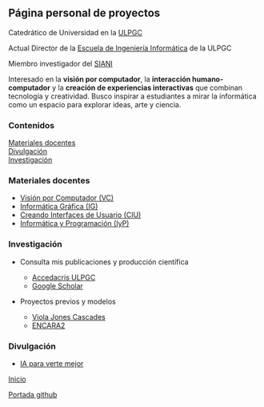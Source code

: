 ## Página personal de proyectos

Catedrático de Universidad en la [ULPGC](https://www.ulpgc.es)

Actual Director de la [Escuela de Ingeniería Informática](https://www.eii.ulpgc.es/es) de la ULPGC

Miembro investigador del [SIANI](https://siani.ulpgc.es)

Interesado en la **visión por computador**, la **interacción humano-computador** y la **creación de experiencias interactivas** que combinan tecnología y creatividad. Busco inspirar a estudiantes a mirar la informática como un espacio para explorar ideas, arte y ciencia.

### Contenidos
[Materiales docentes](#materiales-docentes)  
[Divulgación](#divulgación)  
[Investigación](#investigación)  


### Materiales docentes

- [Visión por Computador (VC)](VC/README.md)
- [Informática Gráfica (IG)](IG/README.md)
- [Creando Interfaces de Usuario (CIU)](CIU/README.md)
- [Informática y Programación (IyP)](https://www.youtube.com/user/IyPULPGC)


### Investigación

- Consulta mis publicaciones y producción científica
    - [Accedacris ULPGC](https://accedacris.ulpgc.es/cris/rp/rp00493)
    - [Google Scholar](https://scholar.google.com/citations?hl=es&user=awve1bIAAAAJ&view_op=list_works&sortby=pubdate)

- Proyectos previos y modelos
    - [Viola Jones Cascades](https://github.com/otsedom/ViolaJonesCascades)
    - [ENCARA2](https://github.com/otsedom/ENCARA2)


### Divulgación

- [IA para verte mejor](https://iaparavertemejor-git-glitch-otsedoms-projects.vercel.app)




[Inicio](#top)

[Portada github](https://github.com/otsedom)
